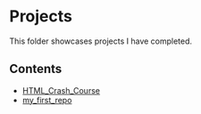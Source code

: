 # Projects
This folder showcases projects I have completed.
## Contents
* [HTML_Crash_Course](HTML_Crash_Course)
* [my_first_repo](my_first_repo/my_first_repo)
